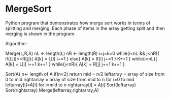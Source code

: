 # MergeSort
Python program that demonstrates how merge sort works in terms of splitting and merging. Each phase of items in the array getting split and then merging is shown in the program. 

Algorithm:

Merge(L,R,A)
nL <- length(L)
nR <- length(R)
i=j=k=0
while(i<nL && j<nR){
if(L[i]<=R[j]){
A[k] = L[i]
i+=1
}
else{
A[k] = R[i]
j+=1
}
K+=1
}
while(i<nL){
A[k] = L[i]
i+=1
k+=1
 }
while(j<nR){
A[k] = R[j]
j+=1
k+=1
 }
 
 Sort(A)
 n<- length of A
 if(n<2) return
 mid = n/2
 leftarray = array of size from 0 to mid
 rightarray = array of size from mid to n
 for i=0 to mid
 leftarray[i]=A[i]
 for i=mid to n
 rightarray[i] = A[i]
 Sort(leftarray)
 Sort(rightarray)
 Merge(leftarray,rightarray,A)
 

